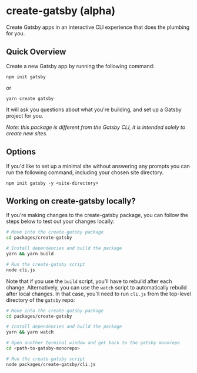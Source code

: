 # create-gatsby (alpha)

Create Gatsby apps in an interactive CLI experience that does the plumbing for you.

## Quick Overview

Create a new Gatsby app by running the following command:

```shell
npm init gatsby
```

or

```shell
yarn create gatsby
```

It will ask you questions about what you're building, and set up a Gatsby project for you.

_Note: this package is different from the Gatsby CLI, it is intended solely to create new sites._

## Options

If you'd like to set up a minimal site without answering any prompts you can run the following command, including your chosen site directory.

```
npm init gatsby -y <site-directory>
```

## Working on create-gatsby locally?

If you're making changes to the create-gatsby package, you can follow the steps below to test out your changes locally:

```sh
# Move into the create-gatsby package
cd packages/create-gatsby

# Install dependencies and build the package
yarn && yarn build

# Run the create-gatsby script
node cli.js
```

Note that if you use the `build` script, you'll have to rebuild after each change. Alternatively, you can use the `watch` script to automatically rebuild after local changes. In that case, you'll need to run `cli.js` from the top-level directory of the `gatsby` repo:

```sh
# Move into the create-gatsby package
cd packages/create-gatsby

# Install dependencies and build the package
yarn && yarn watch

# Open another terminal window and get back to the gatsby monorepo
cd <path-to-gatsby-monorepo>

# Run the create-gatsby script
node packages/create-gatsby/cli.js
```

